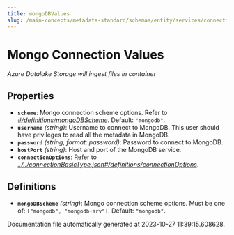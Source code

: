 ```yaml
---
title: mongoDBValues
slug: /main-concepts/metadata-standard/schemas/entity/services/connections/database/mongodb/mongodbvalues
---
```


# Mongo Connection Values

*Azure Datalake Storage will ingest files in container*

## Properties

- **`scheme`**: Mongo connection scheme options. Refer to *[#/definitions/mongoDBScheme](#definitions/mongoDBScheme)*. Default: `"mongodb"`.
- **`username`** *(string)*: Username to connect to MongoDB. This user should have privileges to read all the metadata in MongoDB.
- **`password`** *(string, format: password)*: Password to connect to MongoDB.
- **`hostPort`** *(string)*: Host and port of the MongoDB service.
- **`connectionOptions`**: Refer to *[../../connectionBasicType.json#/definitions/connectionOptions](#/../connectionBasicType.json#/definitions/connectionOptions)*.
## Definitions

- <a id="definitions/mongoDBScheme"></a>**`mongoDBScheme`** *(string)*: Mongo connection scheme options. Must be one of: `["mongodb", "mongodb+srv"]`. Default: `"mongodb"`.


Documentation file automatically generated at 2023-10-27 11:39:15.608628.
